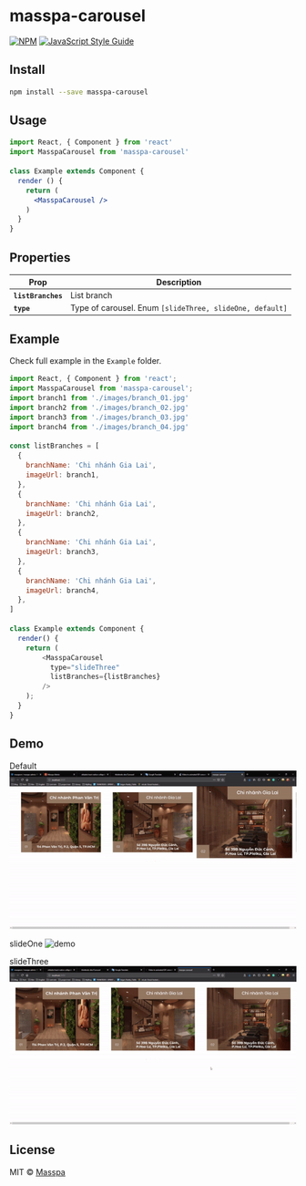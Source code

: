 # masspa-carousel

> 

[![NPM](https://img.shields.io/npm/v/masspa-carousel.svg)](https://www.npmjs.com/package/masspa-carousel) [![JavaScript Style Guide](https://img.shields.io/badge/code_style-standard-brightgreen.svg)](https://standardjs.com)

## Install

```bash
npm install --save masspa-carousel
```

## Usage

```jsx
import React, { Component } from 'react'
import MasspaCarousel from 'masspa-carousel'

class Example extends Component {
  render () {
    return (
      <MasspaCarousel />
    )
  }
}
```

## Properties

| Prop                      | Description                                                                                                                                                                                                                                                                                                             |
| ------------------------- | ----------------------------------------------------------------------------------------------------------------------------------------------------------------------------------------------------------------------------------------------------------------------------------------------------------------------- |
| **`listBranches`**               | List branch                                                                                                                                                                                                                                         |
| **`type`**               | Type of carousel. Enum `[slideThree, slideOne, default]`                                                                                                                                                                                                                                |


## Example

Check full example in the `Example` folder.

```js
import React, { Component } from 'react';
import MasspaCarousel from 'masspa-carousel';
import branch1 from './images/branch_01.jpg'
import branch2 from './images/branch_02.jpg'
import branch3 from './images/branch_03.jpg'
import branch4 from './images/branch_04.jpg'

const listBranches = [
  {
    branchName: 'Chi nhánh Gia Lai',
    imageUrl: branch1,
  },
  {
    branchName: 'Chi nhánh Gia Lai',
    imageUrl: branch2,
  },
  {
    branchName: 'Chi nhánh Gia Lai',
    imageUrl: branch3,
  },
  {
    branchName: 'Chi nhánh Gia Lai',
    imageUrl: branch4,
  },
]

class Example extends Component {
  render() {
    return (
        <MasspaCarousel 
          type="slideThree"
          listBranches={listBranches}
        />
    );
  }
}
```

## Demo
Default
![demo](https://raw.githubusercontent.com/thinktodo-dev/Carousel/master/example/default.gif)

slideOne
![demo](https://raw.githubusercontent.com/thinktodo-dev/Carousel/master/example/slideOne.gif)

slideThree
![demo](https://raw.githubusercontent.com/thinktodo-dev/Carousel/master/example/slideThree.gif)
## License

MIT © [Masspa](https://github.com/thinktodo-dev)
